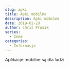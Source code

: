 ```yaml
---
slug: apki
title: Apki mobilne
description: Apki mobilne
date: 2019-02-28
author: Chris Prusik
series:
  - Inne
categories:
  - Informacja
---
```


Aplikacje mobilne są dla ludzi

